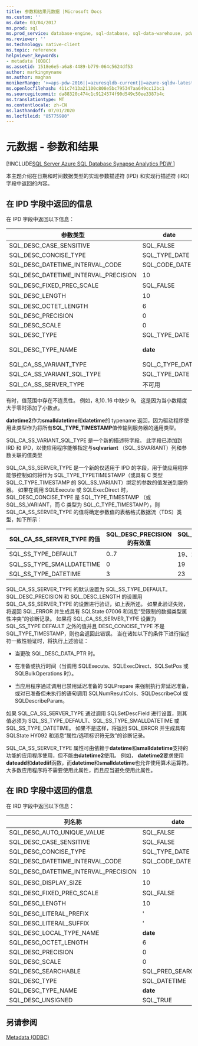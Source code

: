 ```yaml
---
title: 参数和结果元数据 |Microsoft Docs
ms.custom: ''
ms.date: 03/04/2017
ms.prod: sql
ms.prod_service: database-engine, sql-database, sql-data-warehouse, pdw
ms.reviewer: ''
ms.technology: native-client
ms.topic: reference
helpviewer_keywords:
- metadata [ODBC]
ms.assetid: 1518e6e5-a6a8-4489-b779-064c5624df53
author: markingmyname
ms.author: maghan
monikerRange: '>=aps-pdw-2016||=azuresqldb-current||=azure-sqldw-latest||>=sql-server-2016||=sqlallproducts-allversions||>=sql-server-linux-2017||=azuresqldb-mi-current'
ms.openlocfilehash: 411c7413a21100c808e5bc795347aa649cc12bc1
ms.sourcegitcommit: da88320c474c1c9124574f90d549c50ee3387b4c
ms.translationtype: MT
ms.contentlocale: zh-CN
ms.lasthandoff: 07/01/2020
ms.locfileid: "85775980"
---
```

# <a name="metadata---parameter-and-result"></a>元数据 - 参数和结果
[!INCLUDE[SQL Server Azure SQL Database Synapse Analytics PDW ](../../includes/applies-to-version/sql-asdb-asdbmi-asdw-pdw.md)]

  本主题介绍在日期和时间数据类型的实现参数描述符 (IPD) 和实现行描述符 (IRD) 字段中返回的内容。  
  
## <a name="information-returned-in-ipd-fields"></a>在 IPD 字段中返回的信息  
 在 IPD 字段中返回以下信息：  
  
|参数类型|date|time|smalldatetime|datetime|datetime2|datetimeoffset|  
|--------------------|----------|----------|-------------------|--------------|---------------|--------------------|  
|SQL_DESC_CASE_SENSITIVE|SQL_FALSE|SQL_FALSE|SQL_FALSE|SQL_FALSE|SQL_FALSE|SQL_FALSE|  
|SQL_DESC_CONCISE_TYPE|SQL_TYPE_DATE|SQL_SS_TIME2|SQL_TYPE_TIMESTAMP|SQL_TYPE_TIMESTAMP|SQL_TYPE_TIMESTAMP|SQL_SS_TIMESTAMPOFFSET|  
|SQL_DESC_DATETIME_INTERVAL_CODE|SQL_CODE_DATE|0|SQL_CODE_TIMESTAMP|SQL_CODE_TIMESTAMP|SQL_CODE_TIMESTAMP|0|  
|SQL_DESC_DATETIME_INTERVAL_PRECISION|10|8，10，16|16|23|19、21..27|26、28..34|  
|SQL_DESC_FIXED_PREC_SCALE|SQL_FALSE|SQL_FALSE|SQL_FALSE|SQL_FALSE|SQL_FALSE|SQL_FALSE|  
|SQL_DESC_LENGTH|10|8，10，16|16|23|19、21..27|26、28..34|  
|SQL_DESC_OCTET_LENGTH|6|12|4|8|16|20|  
|SQL_DESC_PRECISION|0|0..7|0|3|0..7|0..7|  
|SQL_DESC_SCALE|0|0..7|0|3|0..7|0..7|  
|SQL_DESC_TYPE|SQL_TYPE_DATE|SQL_SS_TYPE_TIME2|SQL_DATETIME|SQL_DATETIME|SQL_DATETIME|SQL_SS_TIMESTAMPOFFSET|  
|SQL_DESC_TYPE_NAME|**date**|**time**|**smalldatetime** IRD 中的 smalldatetime **，IPD** in IPD|IRD 中的**日期时间** **，IPD** in IPD|**datetime2**|datetimeoffset|  
|SQL_CA_SS_VARIANT_TYPE|SQL_C_TYPE_DATE|SQL_C_TYPE_BINARY|SQL_C_TYPE_TIMESTAMP|SQL_C_TYPE_TIMESTAMP|SQL_C_TYPE_TIMESTAMP|SQL_C_TYPE_BINARY|  
|SQL_CA_SS_VARIANT_SQL_TYPE|SQL_TYPE_DATE|SQL_SS_TIME2|SQL_TYPE_TIMESTAMP|SQL_TYPE_TIMESTAMP|SQL_TYPE_TIMESTAMP|SQL_SS_TIMESTAMPOFFSET|  
|SQL_CA_SS_SERVER_TYPE|不可用|不可用|SQL_SS_TYPE_SMALLDATETIME|SQL_SS_TYPE_DATETIME|SQL_SS_TYPE_DEFAULT|不可用|  
  
 有时，值范围中存在不连贯性。 例如，8,10..16 中缺少 9。 这是因为当小数精度大于零时添加了小数点。  
  
 **datetime2**作为**smalldatetime**和**datetime**的 typename 返回，因为驱动程序使用此类型作为将所有**SQL_TYPE_TIMESTAMP**值传输到服务器的通用类型。  
  
 SQL_CA_SS_VARIANT_SQL_TYPE 是一个新的描述符字段。 此字段已添加到 IRD 和 IPD，以使应用程序能够指定与**sqlvariant** （SQL_SSVARIANT）列和参数关联的值类型  
  
 SQL_CA_SS_SERVER_TYPE 是一个新的仅适用于 IPD 的字段，用于使应用程序能够控制如何将作为 SQL_TYPE_TYPETIMESTAMP（或具有 C 类型 SQL_C_TYPE_TIMESTAMP 的 SQL_SS_VARIANT）绑定的参数的值发送到服务器。 如果在调用 SQLExecute 或 SQLExecDirect 时，SQL_DESC_CONCISE_TYPE 是 SQL_TYPE_TIMESTAMP （或 SQL_SS_VARIANT，而 C 类型为 SQL_C_TYPE_TIMESTAMP），则 SQL_CA_SS_SERVER_TYPE 的值将确定参数值的表格格式数据流（TDS）类型，如下所示：  
  
|SQL_CA_SS_SERVER_TYPE 的值|SQL_DESC_PRECISION 的有效值|SQL_DESC_LENGTH 的有效值|TDS 类型|  
|----------------------------------------|-------------------------------------------|----------------------------------------|--------------|  
|SQL_SS_TYPE_DEFAULT|0..7|19、21..27|**datetime2**|  
|SQL_SS_TYPE_SMALLDATETIME|0|19|**smalldatetime**|  
|SQL_SS_TYPE_DATETIME|3|23|**datetime**|  
  
 SQL_CA_SS_SERVER_TYPE 的默认设置为 SQL_SS_TYPE_DEFAULT。 SQL_DESC_PRECISION 和 SQL_DESC_LENGTH 的设置用 SQL_CA_SS_SERVER_TYPE 的设置进行验证，如上表所述。 如果此验证失败，将返回 SQL_ERROR 并生成具有 SQLState 07006 和消息“受限制的数据类型属性冲突”的诊断记录。 如果将 SQL_CA_SS_SERVER_TYPE 设置为 SQL_SS_TYPE DEFAULT 之外的值并且 DESC_CONCISE_TYPE 不是 SQL_TYPE_TIMESTAMP，则也会返回此错误。 当在诸如以下的条件下进行描述符一致性验证时，将执行上述验证：  
  
-   当更改 SQL_DESC_DATA_PTR 时。  
  
-   在准备或执行时间（当调用 SQLExecute、SQLExecDirect、SQLSetPos 或 SQLBulkOperations 时）。  
  
-   当应用程序通过调用已禁用延迟准备的 SQLPrepare 来强制执行非延迟准备，或对已准备但未执行的语句调用 SQLNumResultCols、SQLDescribeCol 或 SQLDescribeParam。  
  
 如果 SQL_CA_SS_SERVER_TYPE 通过调用 SQLSetDescField 进行设置，则其值必须为 SQL_SS_TYPE_DEFAULT、SQL_SS_TYPE_SMALLDATETIME 或 SQL_SS_TYPE_DATETIME。 如果不是这样，将返回 SQL_ERROR 并生成具有 SQLState HY092 和消息“属性/选项标识符无效”的诊断记录。  
  
 SQL_CA_SS_SERVER_TYPE 属性可由依赖于**datetime**和**smalldatetime**支持的功能的应用程序使用，但不能由**datetime2**使用。 例如， **datetime2**要求使用**dateadd**和**datediif**函数，而**datetime**和**smalldatetime**也允许使用算术运算符。 大多数应用程序将不需要使用此属性，而且应当避免使用此属性。  
  
## <a name="information-returned-in-ird-fields"></a>在 IRD 字段中返回的信息  
 在 IRD 字段中返回以下信息：  
  
|列名称|date|time|smalldatetime|datetime|datetime2|datetimeoffset|  
|-----------------|----------|----------|-------------------|--------------|---------------|--------------------|  
|SQL_DESC_AUTO_UNIQUE_VALUE|SQL_FALSE|SQL_FALSE|SQL_FALSE|SQL_FALSE|SQL_FALSE|SQL_FALSE|  
|SQL_DESC_CASE_SENSITIVE|SQL_FALSE|SQL_FALSE|SQL_FALSE|SQL_FALSE|SQL_FALSE|SQL_FALSE|  
|SQL_DESC_CONCISE_TYPE|SQL_TYPE_DATE|SQL_SS_TIME2|SQL_TYPE_TIMESTAMP|SQL_TYPE_TIMESTAMP|SQL_TYPE_TIMESTAMP|SQL_SS_TIMESTAMPOFFSET|  
|SQL_DESC_DATETIME_INTERVAL_CODE|SQL_CODE_DATE|0|SQL_CODE_TIMESTAMP|SQL_CODE_TIMESTAMP|SQL_CODE_TIMESTAMP|0|  
|SQL_DESC_DATETIME_INTERVAL_PRECISION|10|8，10，16|16|23|19、21..27|26、28..34|  
|SQL_DESC_DISPLAY_SIZE|10|8，10，16|16|23|19、21..27|26、28..34|  
|SQL_DESC_FIXED_PREC_SCALE|SQL_FALSE|SQL_FALSE|SQL_FALSE|SQL_FALSE|SQL_FALSE|SQL_FALSE|  
|SQL_DESC_LENGTH|10|8，10，16|16|2|19、21..27|26、28..34|  
|SQL_DESC_LITERAL_PREFIX|'|'|'|'|'|'|  
|SQL_DESC_LITERAL_SUFFIX|'|'|'|'|'|'|  
|SQL_DESC_LOCAL_TYPE_NAME|**date**|**time**|**smalldatetime**|**datetime**|**datetime2**|datetimeoffset|  
|SQL_DESC_OCTET_LENGTH|6|12|4|8|16|20|  
|SQL_DESC_PRECISION|0|0..7|0|3|0..7|0..7|  
|SQL_DESC_SCALE|0|0..7|0|3|0..7|0..7|  
|SQL_DESC_SEARCHABLE|SQL_PRED_SEARCHABLE|SQL_PRED_SEARCHABLE|SQL_PRED_SEARCHABLE|SQL_PRED_SEARCHABLE|SQL_PRED_SEARCHABLE|SQL_PRED_SEARCHABLE|  
|SQL_DESC_TYPE|SQL_DATETIME|SQL_SS_TIME2|SQL_DATETIME|SQL_DATETIME|SQL_DATETIME|SQL_SS_TIMESTAMPOFFSET|  
|SQL_DESC_TYPE_NAME|**date**|**time**|**smalldatetime**|**datetime**|**datetime2**|datetimeoffset|  
|SQL_DESC_UNSIGNED|SQL_TRUE|SQL_TRUE|SQL_TRUE|SQL_TRUE|SQL_TRUE|SQL_TRUE|  
  
## <a name="see-also"></a>另请参阅  
 [Metadata &#40;ODBC&#41;](https://msdn.microsoft.com/library/99133efc-b1f2-46e9-8203-d90c324a8e4c)  
  
  
